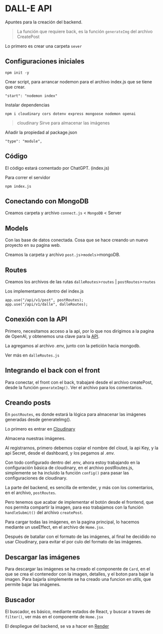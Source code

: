 # DALL-E API

Apuntes para la creación del backend.

>La función que requiere back, es la función `generateImg` del archivo CreatePost

Lo primero es crear una carpeta `sever`

## Configuraciones iniciales

    npm init -y

Crear script, para arrancar nodemon para el archivo index.js que se tiene que crear.

    "start": "nodemon index"

Instalar  dependencias

    npm i cloudinary cors dotenv express mongoose nodemon openai

>cloudinary Sirve para almacenar las imágenes

Añadir la propiedad al package.json

    "type": "module",

## Código

El código estará comentado por ChatGPT. (index.js)

Para correr el servidor

    npm index.js

## Conectando con MongoDB

Creamos carpeta y archivo `connect.js` < `MongoDB` < Server

## Models

Con las base de datos conectada. Cosa que se hace creando un nuevo proyecto en su pagina web.

Creamos la carpeta y archivo `post.js`>`models`>mongoDB.

## Routes

Creamos los archivos de las rutas `dalleRoutes`>`routes` | `postRoutes`>`routes`

Los implementamos dentro del index.js

    app.use("/api/v1/post", postRoutes);
    app.use("/api/v1/dalle", dalleRoutes);

## Conexión con la API

Primero, necesitamos acceso a la api, por lo que nos dirigimos a la pagina de OpenAI, y obtenemos una clave para la [API](https://openai.com/api/).

La agregamos al archivo .env, junto con la petición hacia mongodb.

Ver más en `dalleRoutes.js`

## Integrando el back con el front

Para conectar, el front con el back, trabajaré desde el archivo createPost, desde la función `generateImg()`.
Ver el archivo para los comentarios.

## Creando posts

En `postRoutes`, es donde estará la lógica para almacenar las imágenes generadas desde generateImg().

Lo primero es entrar en [Cloudinary](https://cloudinary.com)

Almacena nuestras imágenes.

Al registrarnos, primero debemos copiar el nombre del cloud, la api Key, y la api Secret, desde el dashboard, y los pegamos al .env.

Con todo configurado dentro del .env, ahora estoy trabajando en la configuración básica de cloudinary, en el archivo postRoutes.js, simplemente se ha incluido la función `config()` para pasar las configuraciones de cloudinary.

La parte del backend, es  sencilla de entender, y más con los comentarios, en el archivo, `postRoutes`.

Pero tenemos que acabar de implementar el botón desde el frontend, que nos permita compartir la imagen, para eso trabajamos con la función `handleSubmit()` del archivo `createPost`.

Para cargar todas las imágenes, en la pagina principal, lo hacemos mediante un useEffect, en el archivo de `Home.jsx`.

Después de batallar con el formato de las imágenes, al final he decidido no usar Cloudinary, para evitar el por culo del formato de las imágenes.

## Descargar las imágenes

Para descargar las imágenes se ha creado el componente de `Card`, en el que se crea el contenedor con la imagen, detalles, y el boton para bajar la imagen. Para bajarla simplemente se ha creado una funcion en utils, que permite bajar las imágenes.

## Buscador

El buscador, es básico, mediante estados de React, y buscar a traves de `filter()`, ver más en el componente de `Home.jsx`

El despliegue del backend, se va a hacer en [Render](https://render.com/)

